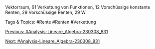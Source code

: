 Vektorraum, 61
Verkettung von Funktionen, 12
Vorschüssige konstante Renten, 29
Vorschüssige Renten, 29
W

   Tags & Topics:
   #Rente
   #Renten
   #Verkettung

[Previous: #Analysis-Lineare_Algebra-230308_831](Analysis-Lineare_Algebra-230308_831.md)

[Next: #Analysis-Lineare_Algebra-230308_831](Analysis-Lineare_Algebra-230308_831.md)